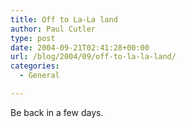 ```yaml
---
title: Off to La-La land
author: Paul Cutler
type: post
date: 2004-09-21T02:41:28+00:00
url: /blog/2004/09/off-to-la-la-land/
categories:
  - General

---
```

Be back in a few days.